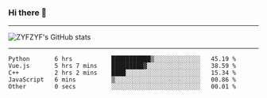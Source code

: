 ### Hi there 👋

-------

<!--

- 🔭 I’m currently working on ...
- 🌱 I’m currently learning Rust
- 👯 I’m looking to collaborate on ...
- 🤔 I’m looking for help with ...
- 💬 Ask me about ...
- 📫 How to reach me: ...
- 😄 Pronouns: ...
- ⚡ Fun fact: ...

-------
-->

![ZYFZYF's GitHub stats](https://github-readme-stats.vercel.app/api?username=ZYFZYF)


-------

<!--START_SECTION:waka-->

```text
Python       6 hrs           ███████████▒░░░░░░░░░░░░░   45.19 %
Vue.js       5 hrs 7 mins    █████████▓░░░░░░░░░░░░░░░   38.59 %
C++          2 hrs 2 mins    ████░░░░░░░░░░░░░░░░░░░░░   15.34 %
JavaScript   6 mins          ▒░░░░░░░░░░░░░░░░░░░░░░░░   00.86 %
Other        0 secs          ░░░░░░░░░░░░░░░░░░░░░░░░░   00.01 %
```

<!--END_SECTION:waka-->


